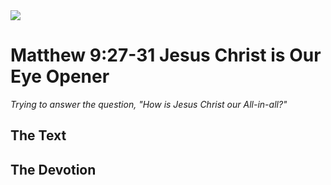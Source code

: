 <img class="intro-right" src="/images/art-matthew.jpg">

# Matthew 9:27-31 Jesus Christ is Our Eye Opener

*Trying to answer the question, "How is Jesus Christ our All-in-all?"*

## The Text

## The Devotion